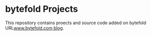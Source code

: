 # bytefold Projects
This repository contains proects and source code added on bytefold URL[www.bytefold.com blog](www.bytefold.com).
